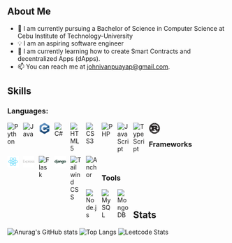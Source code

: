 ## About Me
- 🔭 I am currently pursuing a Bachelor of Science in Computer Science at Cebu Institute of Technology-University
- 💡 I am an aspiring software engineer
- 🌱 I am currently learning how to create Smart Contracts and decentralized Apps (dApps).
- 📫 You can reach me at johnivanpuayap@gmail.com.

## Skills
### Languages:
<img align="left" alt="Python" width="26px" src="https://cdn.jsdelivr.net/gh/devicons/devicon/icons/python/python-original.svg" style="padding-right:10px;" />
<img align="left" alt="Java" width="26px" src="https://cdn.jsdelivr.net/gh/devicons/devicon/icons/java/java-original.svg" style="padding-right:10px;" />
<img align="left" alt="C++" width="26px" src="https://raw.githubusercontent.com/github/explore/180320cffc25f4ed1bbdfd33d4db3a66eeeeb358/topics/cpp/cpp.png" style="padding-right:10px;" />
<img align="left" alt="C#" width="26px" src="https://cdn.jsdelivr.net/gh/devicons/devicon/icons/csharp/csharp-original.svg" style="padding-right:10px;" />
<img align="left" alt="HTML5" width="26px" src="https://cdn.jsdelivr.net/gh/devicons/devicon/icons/html5/html5-original.svg" style="padding-right:10px;" />
<img align="left" alt="CSS3" width="26px" src="https://cdn.jsdelivr.net/gh/devicons/devicon/icons/css3/css3-original.svg" style="padding-right:10px;" />
<img align="left" alt="PHP" width="26px" src="https://cdn.jsdelivr.net/gh/devicons/devicon/icons/php/php-original.svg" style="padding-right:10px;" />
<img align="left" alt="JavaScript" width="26px" src="https://cdn.jsdelivr.net/gh/devicons/devicon/icons/javascript/javascript-original.svg" style="padding-right:10px;" />
<img align="left" alt="TypeScript" width="26px" src="https://cdn.jsdelivr.net/gh/devicons/devicon/icons/typescript/typescript-original.svg" style="padding-right:10px;" />
<img align="left" alt="Rust" width="26px" src="https://raw.githubusercontent.com/github/explore/80688e429a7d4ef2fca1e82350fe8e3517d3494d/topics/rust/rust.png" style="padding-right:10px;" />

<br>

### Frameworks
<img align="left" alt="React" width="26px" src="https://raw.githubusercontent.com/github/explore/7456fdff59816d37ef383a6c8f32a26ff7332db2/topics/react/react.png" style="padding-right:10px; pointer-events: none;"/>
<img align="left" alt="Express" width="26px" src="https://raw.githubusercontent.com/github/explore/7456fdff59816d37ef383a6c8f32a26ff7332db2/topics/express/express.png" style="padding-right:10px; pointer-events: none;"/>
<img align="left" alt="Flask" width="26px" src="https://cdn.jsdelivr.net/gh/devicons/devicon/icons/flask/flask-original.svg" style="padding-right:10px;" />
<img align="left" alt="Django" width="26px" src="https://raw.githubusercontent.com/github/explore/7456fdff59816d37ef383a6c8f32a26ff7332db2/topics/django/django.png" style="padding-right:10px; pointer-events: none;"/>
<img align="left" alt="Tailwind CSS" width="26px" src="https://avatars.githubusercontent.com/u/67109815?s=48&v=4" style="padding-right:10px; pointer-events: none;"/>
<img align="left" alt="Anchor" width="26px" src="https://github.com/johnivanpuayap/johnivanpuayap/assets/26178408/1a9a86ee-3ade-4576-8596-1a550d5eefae" style="padding-right:10px; pointer-events: none;"/>
<br>

### Tools
<img align="left" alt="Node.js" width="26px" src="https://cdn.jsdelivr.net/gh/devicons/devicon/icons/nodejs/nodejs-original.svg" style="padding-right:10px;" />
<img align="left" alt="MySQL" width="26px" src="https://cdn.jsdelivr.net/gh/devicons/devicon/icons/mysql/mysql-original.svg" style="padding-right:10px;" />
<img align="left" alt="MongoDB" width="26px" src="https://github.com/johnivanpuayap/johnivanpuayap/assets/26178408/c7a72d13-f3e7-41bf-9161-e2bc181c6a69" style="padding-right:10px;" />
<br>

## Stats
![Anurag's GitHub stats](https://github-readme-stats-johnivanpuayap.vercel.app/api?username=johnivanpuayap&show_icons=true&theme=transparent)
![Top Langs](https://github-readme-stats-johnivanpuayap.vercel.app/api/top-langs/?username=johnivanpuayap&layout=compact&size_weight=0.5&count_weight=0.5&langs_count=8)
![Leetcode Stats](https://leetcard.jacoblin.cool/johnivanpuayap)
